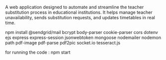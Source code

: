 A web application designed to automate and streamline the teacher substitution process in educational institutions. It helps manage teacher unavailability, sends substitution requests, and updates timetables in real time.

npm install @sendgrid/mail bcrypt body-parser cookie-parser cors dotenv ejs express express-session jsonwebtoken mongoose nodemailer nodemon path pdf-image pdf-parse pdf2pic socket.io tesseract.js

for running the code :
npm start
